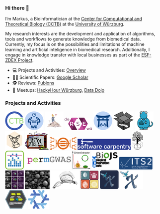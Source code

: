### Hi there 👋

I’m Markus, a Bioinformatician at the [Center for Computational and Theoretical Biology (CCTB)](https://www.biozentrum.uni-wuerzburg.de/cctb/cctb/) at the [University of Würzburg](https://www.uni-wuerzburg.de).

My research interests are the development and application of algorithms, tools and workflows to generate knowledge from biomedical data. Currently, my focus is on the possibilities and limitations of machine learning and artificial inteligence in biomedical research. Additionally, I engage in knowledge transfer with local businesses as part of the [ESF-ZDEX Project](https://www.uni-wuerzburg.de/sft/esf-zdex/).

- 💻 Projects and Activities: [Overview](https://github.com/iimog/iimog/blob/main/Projects.md)
- 🧑‍🔬 Scientific Papers: [Google Scholar](https://scholar.google.de/citations?user=Qroex8UAAAAJ)
- 🕵️ Reviews: [Publons](https://publons.com/researcher/421873/markus-j-ankenbrand/)
- 🍕 Meetups: [HackyHour Würzburg](https://hackyhour.github.io/Wuerzburg/), [Data Dojo](https://ddojo.github.io/)


<!--
**iimog/iimog** is a ✨ _special_ ✨ repository because its `README.md` (this file) appears on your GitHub profile.

Here are some ideas to get you started:

- 🔭 I’m currently working on ...
- 🌱 I’m currently learning ...
- 👯 I’m looking to collaborate on ...
- 🤔 I’m looking for help with ...
- 💬 Ask me about ...
- 📫 How to reach me: ...
- 😄 Pronouns: ...
- ⚡ Fun fact: ...
-->

### Projects and Activities
[<img src="logos/cctb.png" height="60em"/>](https://www.biozentrum.uni-wuerzburg.de/cctb/people/ankenbrand-markus-dr/)
[<img src="logos/hackyhour.svg" height="60em"/>](https://hackyhour.github.io/Wuerzburg)
[<img src="logos/dccw.png" height="60em"/>](https://dccw.de)
[<img src="logos/wuerse.svg" height="40em"/>](https://software-carpentry.org)
[<img src="logos/datadojo.svg" height="60em"/>](https://ddojo.github.io/)
[<img src="logos/misas.svg" height="60em"/>](https://chfc-cmi.github.io/misas/)
[<img src="logos/tbro.svg" height="60em"/>](https://github.com/TBroTeam/TBro)
[<img src="logos/fennec.svg" height="60em"/>](https://github.com/molbiodiv/fennec)
[<img src="logos/alitv.png" height="60em"/>](https://github.com/AliTVTeam/AliTV)
[<img src="logos/bcdatabaser.svg" height="40em"/>](https://github.com/molbiodiv/bcdatabaser)
[<img src="logos/swc.svg" height="35em"/>](https://software-carpentry.org)
[<img src="logos/bcgTree.svg" height="60em"/>](https://github.com/molbiodiv/bcgTree)
[<img src="logos/permGWAS_logo.png" height="60em"/>](https://github.com/grimmlab/permGWAS)
[<img src="logos/chloroextractor.png" height="60em"/>](https://github.com/chloroExtractorTeam/chloroExtractor)
[<img src="logos/biojs-io-biom.png" height="60em"/>](https://github.com/molbiodiv/biojs-io-biom)
[<img src="logos/its2.png" height="40em"/>](http://its2.bioapps.biozentrum.uni-wuerzburg.de/)
[<img src="logos/cmr-seg-tl.png" height="60em"/>](https://github.com/chfc-cmi/cmr-seg-tl)
[<img src="logos/pollen.jpg" height="60em"/>](https://github.com/molbiodiv/meta-barcoding-dual-indexing)
[<img src="logos/dionaea.png" height="60em"/>](https://tbro.carnivorom.com)
[<img src="logos/opentraits.jpg" height="60em"/>](https://doi.org/10.1038/s41559-020-1109-6)
[<img src="logos/xgm.png" height="60em"/>](https://github.com/iimog/x-game-master)
[<img src="logos/x.png" height="60em"/>](https://github.com/iimog/x-party-game)
[<img src="logos/gggenomes.svg" height="60em"/>](https://thackl.github.io/gggenomes)
[<img src="logos/nixos.png" height="60em"/>](https://github.com/NixOS/nixpkgs)
